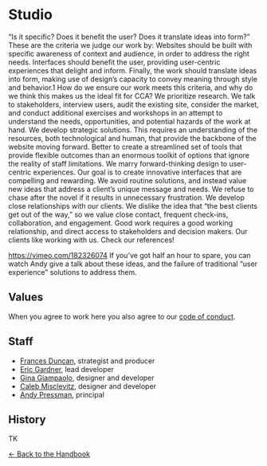 # Studio

“Is it specific? Does it benefit the user? Does it translate ideas into form?”
These are the criteria we judge our work by: Websites should be built with specific awareness of context and audience, in order to address the right needs. Interfaces should benefit the user, providing user-centric experiences that delight and inform. Finally, the work should translate ideas into form, making use of design’s capacity to convey meaning through style and behavior.1
How do we ensure our work meets this criteria, and why do we think this makes us the ideal fit for CCA?
We prioritize research. We talk to stakeholders, interview users, audit the existing site, consider the market, and conduct additional exercises and workshops in an attempt to understand the needs, opportunities, and potential hazards of the work at hand.
We develop strategic solutions. This requires an understanding of the resources, both technological and human, that provide the backbone of the website moving forward. Better to create a streamlined set of tools that provide flexible outcomes than an enormous toolkit of options that ignore the reality of staff limitations.
We marry forward-thinking design to user-centric experiences. Our goal is to create innovative interfaces that are compelling and rewarding. We avoid routine solutions, and instead value new ideas that address a client’s unique message and needs. We refuse to chase after the novel if it results in unnecessary frustration.
We develop close relationships with our clients. We dislike the idea that “the best clients get out of the way,” so we value close contact, frequent check-ins, collaboration, and engagement. Good work requires a good working relationship, and direct access to stakeholders and decision makers. Our clients like working with us. Check our references!

https://vimeo.com/182326074
If you’ve got half an hour to spare, you can watch Andy give a talk about these
 ideas, and the failure of traditional “user experience” solutions to address them.



## Values

When you agree to work here you also agree to our [code of conduct](code-of-conduct.md).

## Staff

- [Frances Duncan](mailto:frances@rumo.rs), strategist and producer
- [Eric Gardner](mailto:Eric@rumo.rs), lead developer
- [Gina Giampaolo](mailto:gina@rumo.rs), designer and developer
- [Caleb Misclevitz](mailto:caleb@rumo.rs), designer and developer
- [Andy Pressman](mailto:andy@rumo.rs), principal


## History

TK


[← Back to the Handbook](../README.md)
